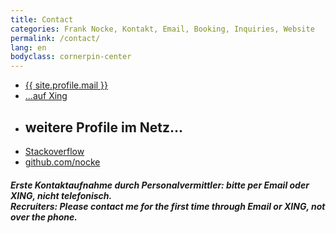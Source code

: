 ```yaml
---
title: Contact
categories: Frank Nocke, Kontakt, Email, Booking, Inquiries, Website
permalink: /contact/
lang: en
bodyclass: cornerpin-center
---
```



<section title='Kontakt, Email, Telefon, Anschrift'>

  <ul class='contact-links bpad20'>
    <li>
      <a href='#' target='_blank' class='email zbounce1' title='Frank Nocke Hamburg Email'><span class='sprite sprite-email'></span><span class='label'>{{ site.profile.mail }}</span></a>
    </li>
    <li>
      <a href='{{site.profile.xing}}' class='zbounce2' target='_blank' title='Frank Nocke Hamburg XING'><span class='sprite sprite-xing'></span>...auf Xing</a>
    </li>
    <li>
      <h2 class='h2 tpad20 bpad20 center zdrop1'>weitere Profile im Netz...</h2>
    </li>
    <li>
      <a class='zdrop1' href='{{site.profile.stackoverflow}}' target='_blank' title='Frank Nocke Stackoverflow'><span class='sprite sprite-stackoverflow'></span>Stackoverflow</a>
    </li>
    <li>
      <a class='zbounce2' href='{{site.profile.github}}' target='_blank' title='Frank Nocke Github Twitter'><span class='sprite sprite-github'></span>github.com/nocke</a>
    </li>
  </ul>

</section>

<h5 class='recruiter-advice center tpad20'>
  <div lang='de'>Erste Kontaktaufnahme durch <b>Personalvermittler</b>: bitte per Email oder XING, nicht&nbsp;telefonisch.</div>
  <div lang='en'><b>Recruiters:</b> Please contact me for the first time through Email or XING, not over&nbsp;the&nbsp;phone.</div>
</h5>


<script type="text/javascript">

  var elems = document.getElementsByTagName('a'), i;
  for (i in elems) {
      console.log( elems[i].className );
      if((' ' + elems[i].className + ' ').indexOf(' email ') > -1) {
          var label = elems[i].getElementsByClassName('label')[0];
          var realthing = label.innerText.trim().replace(/\[.t\]/g,'@')
          label.innerHTML = realthing;
          elems[i].href = 'mailto:' + realthing + '?subject=Anfrage';
      }
  }

</script>

